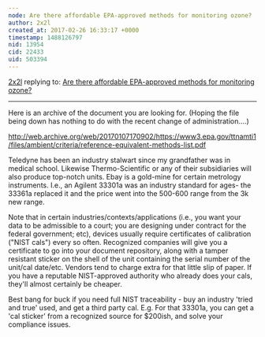 ```yaml
---
node: Are there affordable EPA-approved methods for monitoring ozone? 
author: 2x2l
created_at: 2017-02-26 16:33:17 +0000
timestamp: 1488126797
nid: 13954
cid: 22433
uid: 503394
---
```




[2x2l](../profile/2x2l) replying to: [Are there affordable EPA-approved methods for monitoring ozone? ](../notes/mathew/02-23-2017/are-there-affordable-epa-approved-methods-for-monitoring-ozone)

----
Here is an archive of the document you are looking for. (Hoping the file being down has nothing to do with the recent change of administration....)

http://web.archive.org/web/20170107170902/https://www3.epa.gov/ttnamti1/files/ambient/criteria/reference-equivalent-methods-list.pdf

Teledyne has been an industry stalwart since my grandfather was in medical school. Likewise Thermo-Scientific or any of their subsidiaries will also produce top-notch units. Ebay is a gold-mine for certain metrology instruments. I.e., an Agilent 33301a was an industry standard for ages- the 33361a replaced it and the price went into the 500-600 range from the 3k new range.

Note that in certain industries/contexts/applications (i.e., you want your data to be admissible to a court; you are designing under contract for the federal government; etc), devices usually require certificates of calibration ("NIST cals") every so often. Recognized companies will give you a certificate to go into your document repository, along with a tamper resistant sticker on the shell of the unit containing the serial number of the unit/cal date/etc. Vendors tend to charge extra for that little slip of paper. If you have a reputable NIST-approved authority who already does your cals, they'll almost certainly be cheaper. 

Best bang for buck if you need full NIST traceability - buy an industry 'tried and true' used, and get a third party cal. E.g. For that 33301a, you can get a 'cal sticker' from a recognized source for $200ish, and solve your compliance issues.